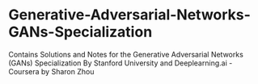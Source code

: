 # Generative-Adversarial-Networks-GANs-Specialization
Contains Solutions and Notes for the Generative Adversarial Networks (GANs) Specialization By Stanford University and Deeplearning.ai - Coursera by Sharon Zhou
